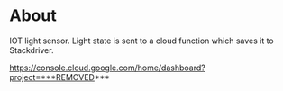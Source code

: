 # About

IOT light sensor. Light state is sent to a cloud function which saves it to Stackdriver.

https://console.cloud.google.com/home/dashboard?project=***REMOVED***
